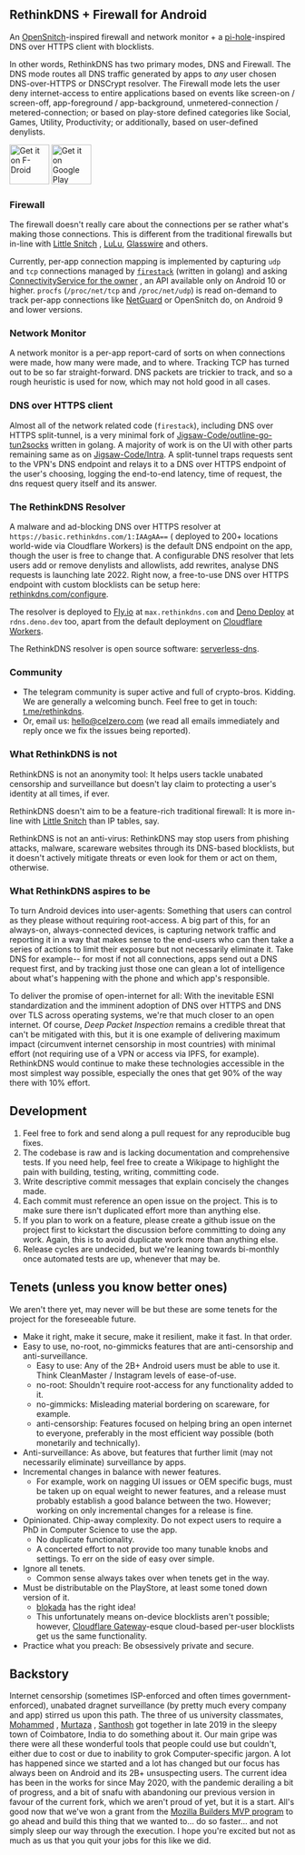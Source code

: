 ## RethinkDNS + Firewall for Android

An [OpenSnitch](https://github.com/evilsocket/opensnitch)-inspired firewall and network monitor +
a [pi-hole](https://github.com/pi-hole/pi-hole)-inspired DNS over HTTPS client with blocklists.

In other words, RethinkDNS has two primary modes, DNS and Firewall. The DNS mode routes all DNS
traffic generated by apps to _any_ user chosen DNS-over-HTTPS or DNSCrypt resolver. The Firewall
mode lets the user deny internet-access to entire applications based on events like screen-on /
screen-off, app-foreground / app-background, unmetered-connection / metered-connection; or based on
play-store defined categories like Social, Games, Utility, Productivity; or additionally, based on
user-defined denylists.

[<img src="https://fdroid.gitlab.io/artwork/badge/get-it-on.png"
alt="Get it on F-Droid"
height="70">](https://f-droid.org/packages/com.celzero.bravedns/)
[<img src="https://play.google.com/intl/en_us/badges/images/generic/en-play-badge.png"
alt="Get it on Google Play"
height="70">](https://play.google.com/store/apps/details?id=com.celzero.bravedns)

### Firewall

The firewall doesn't really care about the connections per se rather what's making those
connections. This is different from the traditional firewalls but in-line
with [Little Snitch](https://www.obdev.at/products/littlesnitch/index.html)
, [LuLu](https://objective-see.com/products/lulu.html), [Glasswire](https://glasswire.com/) and
others.

Currently, per-app connection mapping is implemented by capturing `udp` and `tcp` connections
managed by [`firestack`](https://github.com/celzero/firestack) (written in golang) and
asking [ConnectivityService for the owner](https://developer.android.com/about/versions/10/privacy/changes#proc-net-filesystem)
, an API available only on Android 10 or higher. `procfs` (`/proc/net/tcp` and `/proc/net/udp`) is
read on-demand to track per-app connections like [NetGuard](https://github.com/M66B/NetGuard/) or
OpenSnitch do, on Android 9 and lower versions.

### Network Monitor

A network monitor is a per-app report-card of sorts on when connections were made, how many were
made, and to where. Tracking TCP has turned out to be so far straight-forward. DNS packets are
trickier to track, and so a rough heuristic is used for now, which may not hold good in all cases.

### DNS over HTTPS client

Almost all of the network related code (`firestack`), including DNS over HTTPS split-tunnel, is a
very minimal fork
of [Jigsaw-Code/outline-go-tun2socks](https://github.com/Jigsaw-Code/outline-go-tun2socks) written
in golang. A majority of work is on the UI with other parts remaining same as
on [Jigsaw-Code/Intra](https://github.com/Jigsaw-Code/Intra/). A split-tunnel traps requests sent to
the VPN's DNS endpoint and relays it to a DNS over HTTPS endpoint of the user's choosing, logging
the end-to-end latency, time of request, the dns request query itself and its answer.

### The RethinkDNS Resolver

A malware and ad-blocking DNS over HTTPS resolver at `https://basic.rethinkdns.com/1:IAAgAA==` (
deployed to 200+ locations world-wide via Cloudflare Workers) is the default DNS endpoint on the
app, though the user is free to change that. A configurable DNS resolver that lets users add or
remove denylists and allowlists, add rewrites, analyse DNS requests is launching late 2022. Right
now, a free-to-use DNS over HTTPS endpoint with custom blocklists can be setup
here: [rethinkdns.com/configure](https://rethinkdns.com/configure).

The resolver is deployed to [Fly.io](https://fly.io/) at `max.rethinkdns.com`
and [Deno Deploy](https://deno.com/deploy) at `rdns.deno.dev` too, apart from the default deployment
on [Cloudflare Workers](https://workers.dev).

The RethinkDNS resolver is open source
software: [serverless-dns](https://github.com/serverless-dns/serverless-dns).

### Community

- The telegram community is super active and full of crypto-bros. Kidding. We are generally a
  welcoming bunch. Feel free to get in touch: [t.me/rethinkdns](https://t.me/rethinkdns).
- Or, email us: [hello@celzero.com](mailto:hello@celzero.com) (we read all emails immediately and
  reply once we fix the issues being reported).

### What RethinkDNS is not

RethinkDNS is not an anonymity tool: It helps users tackle unabated censorship and surveillance but
doesn't lay claim to protecting a user's identity at all times, if ever.

RethinkDNS doesn't aim to be a feature-rich traditional firewall: It is more in-line
with [Little Snitch](https://www.obdev.at/products/littlesnitch/index.html) than IP tables, say.

RethinkDNS is not an anti-virus: RethinkDNS may stop users from phishing attacks, malware, scareware
websites through its DNS-based blocklists, but it doesn't actively mitigate threats or even look for
them or act on them, otherwise.

### What RethinkDNS aspires to be

To turn Android devices into user-agents: Something that users can control as they please without
requiring root-access. A big part of this, for an always-on, always-connected devices, is capturing
network traffic and reporting it in a way that makes sense to the end-users who can then take a
series of actions to limit their exposure but not necessarily eliminate it. Take DNS for example--
for most if not all connections, apps send out a DNS request first, and by tracking just those one
can glean a lot of intelligence about what's happening with the phone and which app's responsible.

To deliver the promise of open-internet for all: With the inevitable ESNI standardization and the
imminent adoption of DNS over HTTPS and DNS over TLS across operating systems, we're that much
closer to an open internet. Of course, *Deep Packet Inspection* remains a credible threat that can't
be mitigated with this, but it is one example of delivering maximum impact (circumvent internet
censorship in most countries) with minimal effort (not requiring use of a VPN or access via IPFS,
for example). RethinkDNS would continue to make these technologies accessible in the most simplest
way possible, especially the ones that get 90% of the way there with 10% effort.

## Development

1. Feel free to fork and send along a pull request for any reproducible bug fixes.
1. The codebase is raw and is lacking documentation and comprehensive tests. If you need help, feel
   free to create a Wikipage to highlight the pain with building, testing, writing, committing code.
2. Write descriptive commit messages that explain concisely the changes made.
3. Each commit must reference an open issue on the project. This is to make sure there isn't
   duplicated effort more than anything else.
2. If you plan to work on a feature, please create a github issue on the project first to kickstart
   the discussion before committing to doing any work. Again, this is to avoid duplicate work more
   than anything else.
3. Release cycles are undecided, but we're leaning towards bi-monthly once automated tests are up,
   whenever that may be.

## Tenets (unless you know better ones)

We aren't there yet, may never will be but these are some tenets for the project for the foreseeable
future.

- Make it right, make it secure, make it resilient, make it fast. In that order.
- Easy to use, no-root, no-gimmicks features that are anti-censorship and anti-surveillance.
    - Easy to use: Any of the 2B+ Android users must be able to use it. Think CleanMaster /
      Instagram levels of ease-of-use.
    - no-root: Shouldn't require root-access for any functionality added to it.
    - no-gimmicks: Misleading material bordering on scareware, for example.
    - anti-censorship: Features focused on helping bring an open internet to everyone, preferably in
      the most efficient way possible (both monetarily and technically).
- Anti-surveillance: As above, but features that further limit (may not necessarily eliminate)
  surveillance by apps.
- Incremental changes in balance with newer features.
    - For example, work on nagging UI issues or OEM specific bugs, must be taken up on equal weight
      to newer features, and a release must probably establish a good balance between the two.
      However; working on only incremental changes for a release is fine.
- Opinionated. Chip-away complexity. Do not expect users to require a PhD in Computer Science to use
  the app.
    - No duplicate functionality.
    - A concerted effort to not provide too many tunable knobs and settings. To err on the side of
      easy over simple.
- Ignore all tenets.
    - Common sense always takes over when tenets get in the way.
- Must be distributable on the PlayStore, at least some toned down version of it.
    - [blokada](https://github.com/blokadaorg/blokada) has the right idea!
    - This unfortunately means on-device blocklists aren't possible;
      however, [Cloudflare Gateway](https://www.cloudflare.com/teams-gateway/)-esque cloud-based
      per-user blocklists get us the same functionality.
- Practice what you preach: Be obsessively private and secure.

## Backstory

Internet censorship (sometimes ISP-enforced and often times government-enforced), unabated dragnet
surveillance (by pretty much every company and app) stirred us upon this path. The three of us
university classmates, [Mohammed](https://www.linkedin.com/in/hussain-mohammed-2525a626/)
, [Murtaza](https://www.linkedin.com/in/murtaza-aliakbar/)
, [Santhosh](https://www.linkedin.com/in/santhosh-ponnusamy-2b781244/) got together in late 2019 in
the sleepy town of Coimbatore, India to do something about it. Our main gripe was there were all
these wonderful tools that people could use but couldn't, either due to cost or due to inability to
grok Computer-specific jargon. A lot has happened since we started and a lot has changed but our
focus has always been on Android and its 2B+ unsuspecting users. The current idea has been in the
works for since May 2020, with the pandemic derailing a bit of progress, and a bit of snafu with
abandoning our previous version in favour of the current fork, which we aren't proud of yet, but it
is a start. All's good now that we've won a grant from
the [Mozilla Builders MVP program](https://builders.mozilla.community/) to go ahead and build this
thing that we wanted to... do so faster... and not simply sleep our way through the execution. I
hope you're excited but not as much as us that you quit your jobs for this like we did.

